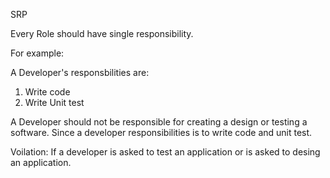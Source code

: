 SRP

Every Role should have single responsibility.

For example:

A Developer's responsbilities are:
1. Write code
2. Write Unit test 

A Developer should not be responsible for creating a design or testing a software. Since a developer responsibilities is to write code and unit test.


Voilation:
If a developer is asked to test an application or is asked to desing an application.



